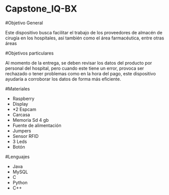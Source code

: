 # Capstone_IQ-BX

#Objetivo General

Este dispositivo busca facilitar el trabajo de los proveedores de almacén de cirugía en los hospitales, así también como el área farmacéutica, entre otras áreas 

#Objetivos particulares

Al momento de la entrega, se deben revisar los datos del producto por personal del hospital, pero cuando este tiene un error, provoca ser rechazado o tener problemas como en la hora del pago, este dispositivo ayudaría a corroborar los datos de forma más eficiente.

#Materiales
- Raspberry
- Display 
- *2 Espcam 
- Carcasa
- Memoria Sd 4 gb
- Fuente de alimentación
- Jumpers
- Sensor RFID
- 3 Leds
- Botón

#Lenguajes
-	Java 
-	MySQL
-	C
-	Python
-	C++


